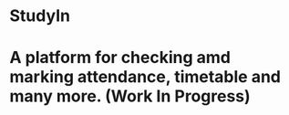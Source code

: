 # StudyIn

# A platform for checking amd marking attendance, timetable and many more. (Work In Progress) 
